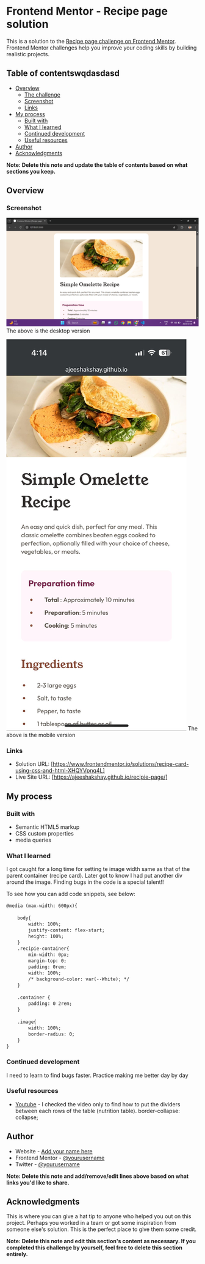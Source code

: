 # Frontend Mentor - Recipe page solution

This is a solution to the [Recipe page challenge on Frontend Mentor](https://www.frontendmentor.io/challenges/recipe-page-KiTsR8QQKm). Frontend Mentor challenges help you improve your coding skills by building realistic projects. 

## Table of contentswqdasdasd

- [Overview](#overview)
  - [The challenge](#the-challenge)
  - [Screenshot](#screenshot)
  - [Links](#links)
- [My process](#my-process)
  - [Built with](#built-with)
  - [What I learned](#what-i-learned)
  - [Continued development](#continued-development)
  - [Useful resources](#useful-resources)
- [Author](#author)
- [Acknowledgments](#acknowledgments)

**Note: Delete this note and update the table of contents based on what sections you keep.**

## Overview

### Screenshot

![](./desktop-screenshot.png)
The above is the desktop version

![](./mobile-screenshot.jpg)
The above is the mobile version

### Links

- Solution URL: [https://www.frontendmentor.io/solutions/recipe-card-using-css-and-html-XHQYVpnq4L]
- Live Site URL: [https://ajeeshakshay.github.io/recipie-page/]

## My process

### Built with

- Semantic HTML5 markup
- CSS custom properties
- media queries

### What I learned

I got caught for a long time for setting te image width same as that of the parent container (recipe card). Later got to know I had put another div around the image. Finding bugs in the code is a special talent!!

To see how you can add code snippets, see below:

```
@media (max-width: 600px){
    
    body{
        width: 100%; 
        justify-content: flex-start;
        height: 100%;
    }
    .recipie-container{
        min-width: 0px;
        margin-top: 0;
        padding: 0rem;
        width: 100%; 
        /* background-color: var(--White); */
    }

    .container {
        padding: 0 2rem;
    }

    .image{
        width: 100%;
        border-radius: 0;
    }
}
```

### Continued development

I need to learn to find bugs faster. Practice making me better day by day

### Useful resources

- [Youtube](https://www.youtube.com/watch?v=maLLpMbhVFM) - I checked the video only to find how to put the dividers between each rows of the table (nutrition table).
    border-collapse: collapse;

## Author

- Website - [Add your name here](https://www.your-site.com)
- Frontend Mentor - [@yourusername](https://www.frontendmentor.io/profile/yourusername)
- Twitter - [@yourusername](https://www.twitter.com/yourusername)

**Note: Delete this note and add/remove/edit lines above based on what links you'd like to share.**

## Acknowledgments

This is where you can give a hat tip to anyone who helped you out on this project. Perhaps you worked in a team or got some inspiration from someone else's solution. This is the perfect place to give them some credit.

**Note: Delete this note and edit this section's content as necessary. If you completed this challenge by yourself, feel free to delete this section entirely.**

